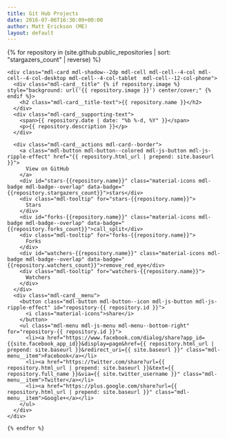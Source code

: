 ```yaml
---
title: Git Hub Projects
date: 2016-07-06T16:30:09+00:00
author: Matt Erickson (ME)
layout: default
---
```


<div class="page-content">
  <div class="mdl-grid">
    {% for repository in (site.github.public_repositories | sort: "stargazers_count" | reverse) %}

    <div class="mdl-card mdl-shadow--2dp mdl-cell mdl-cell--4-col mdl-cell--4-col-desktop mdl-cell--4-col-tablet  mdl-cell--12-col-phone">
      <div class="mdl-card__title" {% if repository.image %} style="background: url('{{ repository.image }}') center/cover;" {% endif %}>
        <h2 class="mdl-card__title-text">{{ repository.name }}</h2>
      </div>
      <div class="mdl-card__supporting-text">
        <span>{{ repository.date | date: "%b %-d, %Y" }}</span>
        <p>{{ repository.description }}</p>
      </div>
      
      <div class="mdl-card__actions mdl-card--border">
        <a class="mdl-button mdl-button--colored mdl-js-button mdl-js-ripple-effect" href="{{ repository.html_url | prepend: site.baseurl }}">
          View on GitHub
        </a>
        <div id="stars-{{repository.name}}" class="material-icons mdl-badge mdl-badge--overlap" data-badge="{{repository.stargazers_count}}">stars</div>
        <div class="mdl-tooltip" for="stars-{{repository.name}}">
          Stars
        </div>
        <div id="forks-{{repository.name}}" class="material-icons mdl-badge mdl-badge--overlap" data-badge="{{repository.forks_count}}">call_split</div>
        <div class="mdl-tooltip" for="forks-{{repository.name}}">
          Forks
        </div>
        <div id="watchers-{{repository.name}}" class="material-icons mdl-badge mdl-badge--overlap" data-badge="{{repository.watchers_count}}">remove_red_eye</div>
        <div class="mdl-tooltip" for="watchers-{{repository.name}}">
          Watchers
        </div>
      </div>
      <div class="mdl-card__menu">
        <button class="mdl-button mdl-button--icon mdl-js-button mdl-js-ripple-effect" id="repository-{{ repository.id }}">
          <i class="material-icons">share</i>
        </button>
        <ul class="mdl-menu mdl-js-menu mdl-menu--bottom-right" for="repository-{{ repository.id }}">
          <li><a href="https://www.facebook.com/dialog/share?app_id={{site.facebook_app_id}}&display=page&href={{ repository.html_url | prepend: site.baseurl }}&redirect_uri={{ site.baseurl }}" class="mdl-menu__item">Facebook</a></li>
          <li><a href="https://twitter.com/share?url={{ repository.html_url | prepend: site.baseurl }}&text={{ repository.full_name }}&via={{ site.twitter_username }}" class="mdl-menu__item">Twitter</a></li>
          <li><a href="https://plus.google.com/share?url={{ repository.html_url | prepend: site.baseurl }}" class="mdl-menu__item">Google+</a></li>
        </ul>
      </div>
    </div>

    {% endfor %}
  </div>
</div>